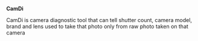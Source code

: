 **CamDi**

CamDi is camera diagnostic tool that can tell shutter count, camera model, brand and lens used to take that photo only from raw photo taken on that camera